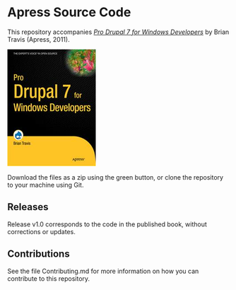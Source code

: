 # Apress Source Code

This repository accompanies [*Pro Drupal 7 for Windows Developers*](http://www.apress.com/9781430231530) by Brian Travis (Apress, 2011).

![Cover image](9781430231530.jpg)

Download the files as a zip using the green button, or clone the repository to your machine using Git.

## Releases

Release v1.0 corresponds to the code in the published book, without corrections or updates.

## Contributions

See the file Contributing.md for more information on how you can contribute to this repository.
